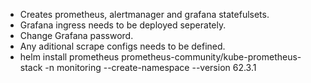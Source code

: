 * Creates prometheus, alertmanager and grafana statefulsets.
* Grafana ingress needs to be deployed seperately.
* Change Grafana password.
* Any aditional scrape configs needs to be defined.
* helm install prometheus prometheus-community/kube-prometheus-stack -n monitoring --create-namespace --version 62.3.1
